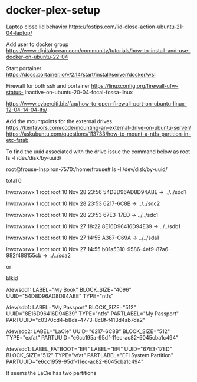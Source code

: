 # docker-plex-setup

Laptop close lid behavior
https://fostips.com/lid-close-action-ubuntu-21-04-laptop/

Add user to docker group
https://www.digitalocean.com/community/tutorials/how-to-install-and-use-docker-on-ubuntu-22-04

Start portainer
https://docs.portainer.io/v/2.14/start/install/server/docker/wsl

Firewall for both ssh and portainer
https://linuxconfig.org/firewall-ufw-status-
inactive-on-ubuntu-20-04-focal-fossa-linux

https://www.cyberciti.biz/faq/how-to-open-firewall-port-on-ubuntu-linux-12-04-14-04-lts/

Add the mountpoints for the external drives
https://kenfavors.com/code/mounting-an-external-drive-on-ubuntu-server/
https://askubuntu.com/questions/113733/how-to-mount-a-ntfs-partition-in-etc-fstab

To find the uuid associated with the drive issue the command below as root
ls -l /dev/disk/by-uuid/

root@frouse-Inspiron-7570:/home/frouse# ls -l /dev/disk/by-uuid/

total 0

 lrwxrwxrwx 1 root root 10 Nov 28 23:56 54D8D96AD8D94ABE -> ../../sdd1
 
 lrwxrwxrwx 1 root root 10 Nov 28 23:53 6217-6C8B -> ../../sdc2
 
 lrwxrwxrwx 1 root root 10 Nov 28 23:53 67E3-17ED -> ../../sdc1
 
 lrwxrwxrwx 1 root root 10 Nov 27 18:22 8E16D96416D94E39 -> ../../sdb1
 
 lrwxrwxrwx 1 root root 10 Nov 27 14:55 A387-C69A -> ../../sda1
 
 lrwxrwxrwx 1 root root 10 Nov 27 14:55 b01a5310-9586-4ef9-87a6-982f488155cb -> ../../sda2

or

blkid

 /dev/sdd1: LABEL="My Book" BLOCK_SIZE="4096" UUID="54D8D96AD8D94ABE" TYPE="ntfs"
 
 /dev/sdb1: LABEL="My Passport" BLOCK_SIZE="512" UUID="8E16D96416D94E39" TYPE="ntfs" PARTLABEL="My Passport"  PARTUUID="c0370cd4-b8da-4773-8c8f-f413d4ab7da2"
 
 /dev/sdc2: LABEL="LaCie" UUID="6217-6C8B" BLOCK_SIZE="512" TYPE="exfat" PARTUUID="e6cc195a-95df-11ec-ac82-6045cba1c494"
 
 /dev/sdc1: LABEL_FATBOOT="EFI" LABEL="EFI" UUID="67E3-17ED" BLOCK_SIZE="512" TYPE="vfat" PARTLABEL="EFI System Partition"  PARTUUID="e6cc1959-95df-11ec-ac82-6045cba1c494"
 

It seems the LaCie has two partitions





